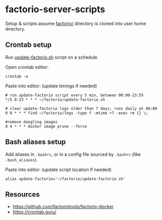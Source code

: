 # factorio-server-scripts
Setup & scripts assume [factorio/](factorio) directory is cloned into user home directory.

## Crontab setup
Run [update-factorio.sh](factorio/update-factorio.sh) script on a schedule.

Open crontab editor:
````shell
crontab -e
````
Paste into editor:
(update timings if needed)
````shell 
# run update-factorio script every 5 min, between 08:00-23:55
*/5 8-23 * * * ~/factorio/update-factorio.sh

# clear update-factorio logs older than 7 days; runs daily at 00:00
0 0 * * * find ~/factorio/logs -type f -mtime +7 -exec rm {} \;

#remove dangling images
0 4 * * * docker image prune --force
````

## Bash aliases setup
Add aliases in `.bashrc`, or in a config file sourced by `.bashrc` (like `.bash_aliases`).

Paste into editor:
(update script location if needed)
````shell
alias update-factorio='~/factorio/update-factorio.sh'
````

## Resources
- https://github.com/factoriotools/factorio-docker
- https://crontab.guru/